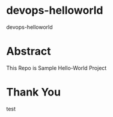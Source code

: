 # devops-helloworld

devops-helloworld

# Abstract

This Repo is Sample Hello-World Project

# Thank You 

test
